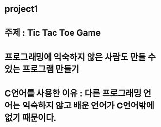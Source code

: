 # project1
# 주제 : Tic Tac Toe Game
# 프로그래밍에 익숙하지 않은 사람도 만들 수 있는 프로그램 만들기
# C언어를 사용한 이유 : 다른 프로그래밍 언어는 익숙하지 않고 배운 언어가 C언어밖에 없기 때문이다.
